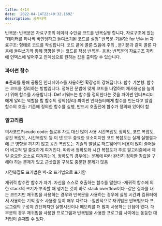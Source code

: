 ```yaml
---
title: 4/14
date: '2022-04-14T22:40:32.169Z'
description: 공부내역
---
```


반복문: 반복문은 자료구조의 데이터 수만큼 코드를 반복실행 합니다, 자료구조에 있는 “데이터를 하나씩 바인딩하고 들여쓰기된 코드를 실행”
반복문-기본형: for 변수 in 자료구조: 형태로 코드를 작성합니다. 코드 끝에 콜론:있음에 주의 , 분기문과 같이 콜론 다음에 들여쓰기와 함께 영향을 받는 코드를 작성
반복문- 응용: 반복문의 자료구조 자리에 인덱스에 넣어주고 인덱싱으로 원하는 값을 출력할 수 있습니다.

### 파이썬 함수

표준화를 통해 공통된 인터페이스를 사용하면 확장성이 강해집니다.
함수 기본형: 함수는 코드를 정리하는 방법입니다. 정해진 문법에 맞게 코드를 나열하여 재사용성을 높이기 위해 함수를 사용합니다. Def 키워드는 함수를 정의한다는 것을 파이썬 인터프리터에게 알리는 역할을 함
함수의 정의(정리):파이썬 인터플터에게 함수를 만든다고 알림
함수의 호출: 기존에 정의한 함수를 실행, 반드시 호출전에 함수가 정의돼 있어야 함

### 알고리즘

의사코드Pseudo code: 플로우 차트 대신 많이 사용
시간복잡도
정확도, 코드 복잡도, 공간 복잡도, 시간복잡도 등 이 넷 모두 중요한 요소이지만 코드 복잡도는 실제 실행결과에 큰 영향을 끼치지 않고 공간 복잡도는 기술의 발달로 하드웨어의 비용이 많이 줄어들어 비교적 덜 중요하게 여겨진다. 따라서 정확도와 시간 복잡도가 주로 알고리즘에서 제일 중요한 요소로 여겨지는데, 정확도의 경우에는 문제에 따라 완전히 정확한 참값을 구해야 하는 문제가 있고 근삿값을 구해도 충문한 문제가 많음

시간복잡도 표기법은 빅-오 표기법으로 표기함

재귀적 함수란 함수가 자기. 자신을 스스로 호출하는 함수를 말한다 -재귀적 함수에 의한 stack의 크기가 부족할 때 생기는 것이 바로 stack overflow이다 -같은 결과를 내는 코드지만 재귀법을 사용하는 경우와 반복문을 사용하는 경우에 실행 시간과 컴퓨터에서 사용하는 기억 장소 사용량 등이 매우 다르다. -일반적으로 재귀법은 반복법보다 프로그램의 구성이 간단하지만 실행시간이나 메모리를 더 많이 사용하는 단점이 있다. 대부분의 경우 재귀법을 사용한 프로그램과 반복법을 사용한 프로그램 사이에는 동등한 대처법이 존재할 수 있다.
